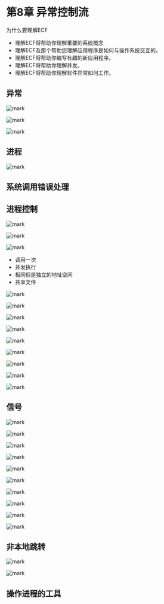 # 第8章 异常控制流

为什么要理解ECF

- 理解ECF将帮助你理解重要的系统概念
- 理解ECF及那个帮助您理解应用程序是如何与操作系统交互的。
- 理解ECF将帮助你编写有趣的新应用程序。
- 理解ECF将帮助你理解并发。
- 理解ECF将帮助你理解软件异常如何工作。

## 异常

![mark](http://cdn.pikachu.net.cn/mpic/20190219/cviq2RFe09DL.png)

![mark](http://cdn.pikachu.net.cn/mpic/20190219/uGDhmh2R19eM.png)

![mark](http://cdn.pikachu.net.cn/mpic/20190219/2P1MbMbPJQeM.png)

## 进程

![mark](http://cdn.pikachu.net.cn/mpic/20190219/8RW7aJg7aXcJ.png)

## 系统调用错误处理

## 进程控制

![mark](http://cdn.pikachu.net.cn/mpic/20190219/dPcdckPVc6r2.png)

![mark](http://cdn.pikachu.net.cn/mpic/20190219/UKi7g4BNXc1t.png)

![mark](http://cdn.pikachu.net.cn/mpic/20190219/ucAPU6c7syOy.png)

- 调用一次
- 并发执行
- 相同但是独立的地址空间
- 共享文件

![mark](http://cdn.pikachu.net.cn/mpic/20190219/A3nzzCHSehDh.png)

![mark](http://cdn.pikachu.net.cn/mpic/20190219/HQ5yb50S8To2.png)

![mark](http://cdn.pikachu.net.cn/blog/20190220/5R2dgd0tA3mP.png)

![mark](http://cdn.pikachu.net.cn/blog/20190220/MxXSnRVvdpMD.png)

![mark](http://cdn.pikachu.net.cn/blog/20190220/6tAPk0KoGCWf.png)

![mark](http://cdn.pikachu.net.cn/blog/20190220/x2fbCbrwJOuN.png)

![mark](http://cdn.pikachu.net.cn/blog/20190220/kU17fPVNpTuI.png)

![mark](http://cdn.pikachu.net.cn/blog/20190220/aaQJE9hukm3F.png)

![mark](http://cdn.pikachu.net.cn/blog/20190220/2esuKhTXnVhY.png)

## 信号

![mark](http://cdn.pikachu.net.cn/blog/20190220/dutdnYOMm88m.png)

![mark](http://cdn.pikachu.net.cn/blog/20190220/4EBhhbnkhS4s.png)

![mark](http://cdn.pikachu.net.cn/blog/20190220/Hnd2FUDhcagh.png)

![mark](http://cdn.pikachu.net.cn/blog/20190220/MFITCp9zwbhs.png)

![mark](http://cdn.pikachu.net.cn/blog/20190220/LiXrMwhe5Hdq.png)

![mark](http://cdn.pikachu.net.cn/blog/20190220/kVLVgBYAaa4y.png)

![mark](http://cdn.pikachu.net.cn/blog/20190221/GayU2bn3ve1C.png)

![mark](http://cdn.pikachu.net.cn/blog/20190221/dz1gCeKAvmqc.png)

![mark](http://cdn.pikachu.net.cn/blog/20190221/I3NmL8VsjUJB.png)

![mark](http://cdn.pikachu.net.cn/blog/20190221/9ouUWUCjK5y4.png)

## 非本地跳转

![mark](http://cdn.pikachu.net.cn/blog/20190221/zJTgHrSsy3aJ.png)

![mark](http://cdn.pikachu.net.cn/blog/20190221/zYfU9iUsetTb.png)

## 操作进程的工具

